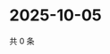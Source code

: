 # 2025-10-05

共 0 条

<!-- BEGIN ZHIHUQUESTIONS -->
<!-- 最后更新时间 Sun Oct 05 2025 01:08:36 GMT+0800 (China Standard Time) -->

<!-- END ZHIHUQUESTIONS -->
